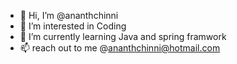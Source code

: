 - 👋 Hi, I’m @ananthchinni
- 👀 I’m interested in Coding
- 🌱 I’m currently learning Java and spring framwork
- 📫 reach out to me @ananthchinni@hotmail.com 

<!---
ananthchinni/ananthchinni is a ✨ special ✨ repository because its `README.md` (this file) appears on your GitHub profile.
You can click the Preview link to take a look at your changes.
--->
